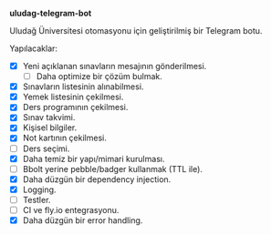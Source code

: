 **uludag-telegram-bot**

Uludağ Üniversitesi otomasyonu için geliştirilmiş bir Telegram botu.

Yapılacaklar:
- [x] Yeni açıklanan sınavların mesajının gönderilmesi.
    - [ ] Daha optimize bir çözüm bulmak.
- [x] Sınavların listesinin alınabilmesi.
- [x] Yemek listesinin çekilmesi.
- [x] Ders programının çekilmesi.
- [x] Sınav takvimi.
- [x] Kişisel bilgiler.
- [x] Not kartının çekilmesi.
- [ ] Ders seçimi.
- [x] Daha temiz bir yapı/mimari kurulması.
- [ ] Bbolt yerine pebble/badger kullanmak (TTL ile).
- [x] Daha düzgün bir dependency injection.
- [x] Logging.
- [ ] Testler.
- [ ] CI ve fly.io entegrasyonu.
- [x] Daha düzgün bir error handling.

